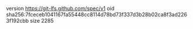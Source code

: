 version https://git-lfs.github.com/spec/v1
oid sha256:7fceceb1041167fa55448cc8114d78bd73f337d3b28b02ca8f3ad2263f192cbb
size 2285
